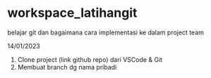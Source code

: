 # workspace_latihangit
belajar git dan bagaimana cara implementasi ke dalam project team

14/01/2023
1. Clone project (link github repo) dari VSCode & Git
2. Membuat branch dg nama pribadi
